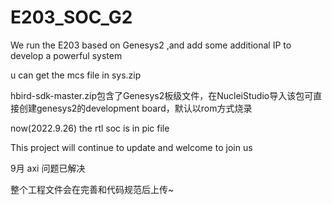 # E203_SOC_G2
We run the E203 based on Genesys2 ,and add some additional IP to develop a powerful system 

u can get the mcs file in sys.zip

hbird-sdk-master.zip包含了Genesys2板级文件，在NucleiStudio导入该包可直接创建genesys2的development board，默认以rom方式烧录

now(2022.9.26) the rtl soc is in pic file

This project will continue to update and welcome to join us

9月
axi 问题已解决

整个工程文件会在完善和代码规范后上传~
